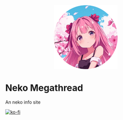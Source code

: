 <div align="center">
  <img height="200pt" src="static/icon.png" />
</div>

# Neko Megathread
An neko info site

[![ko-fi](https://ko-fi.com/img/githubbutton_sm.svg)](https://ko-fi.com/G2G21F051Q)
